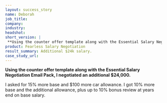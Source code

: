 ```yaml
---
layout: success_story
name: Deborah
job_title: 
company: 
industry: 
headshot: 
short_version: |
 **Using the counter offer template along with the Essential Salary Negotiation Email Pack, I negotiated an additional $24,000.**
product: Fearless Salary Negotiation
result_summary: Additional $24k salary.
case_study_url: 
---
```


**Using the counter offer template along with the Essential Salary Negotiation Email Pack, I negotiated an additional $24,000.**

I asked for 15% more base and $100 more car allowance. I got 10% more base and the additional allowance, plus up to 10% bonus review at years end on base salary.